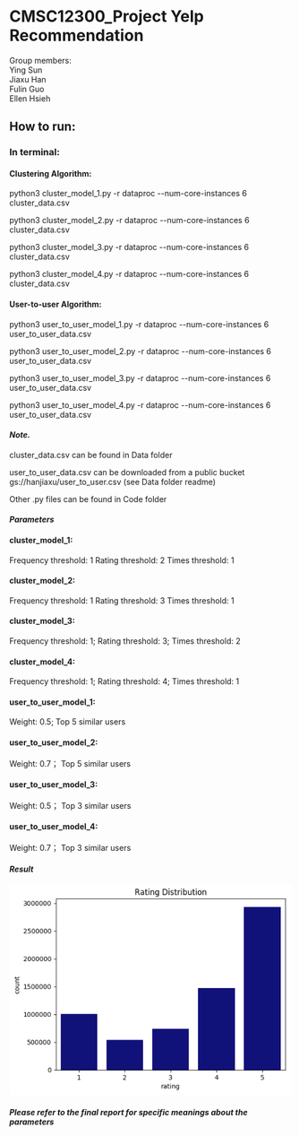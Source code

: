 # CMSC12300_Project Yelp Recommendation

Group members:  
Ying Sun  
Jiaxu Han  
Fulin Guo  
Ellen Hsieh

## How to run:

### In terminal:

#### Clustering Algorithm:
python3 cluster_model_1.py -r dataproc --num-core-instances 6 cluster_data.csv

python3 cluster_model_2.py -r dataproc --num-core-instances 6 cluster_data.csv

python3 cluster_model_3.py -r dataproc --num-core-instances 6 cluster_data.csv

python3 cluster_model_4.py -r dataproc --num-core-instances 6 cluster_data.csv

#### User-to-user Algorithm:

python3 user_to_user_model_1.py -r dataproc --num-core-instances 6 user_to_user_data.csv

python3 user_to_user_model_2.py -r dataproc --num-core-instances 6 user_to_user_data.csv

python3 user_to_user_model_3.py -r dataproc --num-core-instances 6 user_to_user_data.csv

python3 user_to_user_model_4.py -r dataproc --num-core-instances 6 user_to_user_data.csv

#### *Note.*

cluster_data.csv can be found in Data folder

user_to_user_data.csv can be downloaded from a public bucket gs://hanjiaxu/user_to_user.csv (see Data folder readme)

Other .py files can be found in Code folder


#### *Parameters*

#### cluster_model_1: 

Frequency threshold: 1
Rating threshold: 2
Times threshold: 1

#### cluster_model_2:

Frequency threshold: 1
Rating threshold: 3
Times threshold: 1

#### cluster_model_3:

Frequency threshold: 1;
Rating threshold: 3; 
Times threshold: 2

#### cluster_model_4:

Frequency threshold: 1;
Rating threshold: 4;
Times threshold: 1

#### user_to_user_model_1:

Weight: 0.5;
Top 5 similar users

#### user_to_user_model_2:

Weight: 0.7；
Top 5 similar users

#### user_to_user_model_3:

Weight: 0.5；
Top 3 similar users

#### user_to_user_model_4:

Weight: 0.7；
Top 3 similar users

#### *Result*
![Image](imagine/figure.png)

##### Please refer to the final report for specific meanings about the parameters


